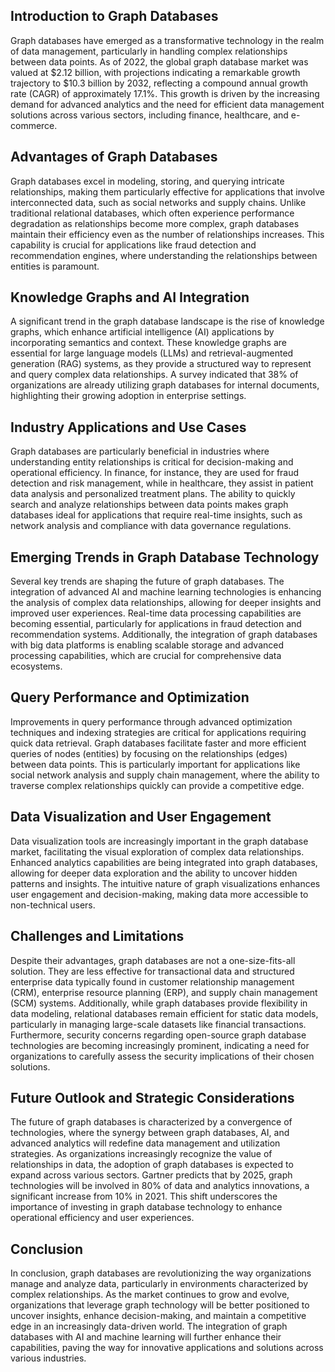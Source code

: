 ## Introduction to Graph Databases
Graph databases have emerged as a transformative technology in the realm of data management, particularly in handling complex relationships between data points. As of 2022, the global graph database market was valued at $2.12 billion, with projections indicating a remarkable growth trajectory to $10.3 billion by 2032, reflecting a compound annual growth rate (CAGR) of approximately 17.1%. This growth is driven by the increasing demand for advanced analytics and the need for efficient data management solutions across various sectors, including finance, healthcare, and e-commerce.

## Advantages of Graph Databases
Graph databases excel in modeling, storing, and querying intricate relationships, making them particularly effective for applications that involve interconnected data, such as social networks and supply chains. Unlike traditional relational databases, which often experience performance degradation as relationships become more complex, graph databases maintain their efficiency even as the number of relationships increases. This capability is crucial for applications like fraud detection and recommendation engines, where understanding the relationships between entities is paramount.

## Knowledge Graphs and AI Integration
A significant trend in the graph database landscape is the rise of knowledge graphs, which enhance artificial intelligence (AI) applications by incorporating semantics and context. These knowledge graphs are essential for large language models (LLMs) and retrieval-augmented generation (RAG) systems, as they provide a structured way to represent and query complex data relationships. A survey indicated that 38% of organizations are already utilizing graph databases for internal documents, highlighting their growing adoption in enterprise settings.

## Industry Applications and Use Cases
Graph databases are particularly beneficial in industries where understanding entity relationships is critical for decision-making and operational efficiency. In finance, for instance, they are used for fraud detection and risk management, while in healthcare, they assist in patient data analysis and personalized treatment plans. The ability to quickly search and analyze relationships between data points makes graph databases ideal for applications that require real-time insights, such as network analysis and compliance with data governance regulations.

## Emerging Trends in Graph Database Technology
Several key trends are shaping the future of graph databases. The integration of advanced AI and machine learning technologies is enhancing the analysis of complex data relationships, allowing for deeper insights and improved user experiences. Real-time data processing capabilities are becoming essential, particularly for applications in fraud detection and recommendation systems. Additionally, the integration of graph databases with big data platforms is enabling scalable storage and advanced processing capabilities, which are crucial for comprehensive data ecosystems.

## Query Performance and Optimization
Improvements in query performance through advanced optimization techniques and indexing strategies are critical for applications requiring quick data retrieval. Graph databases facilitate faster and more efficient queries of nodes (entities) by focusing on the relationships (edges) between data points. This is particularly important for applications like social network analysis and supply chain management, where the ability to traverse complex relationships quickly can provide a competitive edge.

## Data Visualization and User Engagement
Data visualization tools are increasingly important in the graph database market, facilitating the visual exploration of complex data relationships. Enhanced analytics capabilities are being integrated into graph databases, allowing for deeper data exploration and the ability to uncover hidden patterns and insights. The intuitive nature of graph visualizations enhances user engagement and decision-making, making data more accessible to non-technical users.

## Challenges and Limitations
Despite their advantages, graph databases are not a one-size-fits-all solution. They are less effective for transactional data and structured enterprise data typically found in customer relationship management (CRM), enterprise resource planning (ERP), and supply chain management (SCM) systems. Additionally, while graph databases provide flexibility in data modeling, relational databases remain efficient for static data models, particularly in managing large-scale datasets like financial transactions. Furthermore, security concerns regarding open-source graph database technologies are becoming increasingly prominent, indicating a need for organizations to carefully assess the security implications of their chosen solutions.

## Future Outlook and Strategic Considerations
The future of graph databases is characterized by a convergence of technologies, where the synergy between graph databases, AI, and advanced analytics will redefine data management and utilization strategies. As organizations increasingly recognize the value of relationships in data, the adoption of graph databases is expected to expand across various sectors. Gartner predicts that by 2025, graph technologies will be involved in 80% of data and analytics innovations, a significant increase from 10% in 2021. This shift underscores the importance of investing in graph database technology to enhance operational efficiency and user experiences.

## Conclusion
In conclusion, graph databases are revolutionizing the way organizations manage and analyze data, particularly in environments characterized by complex relationships. As the market continues to grow and evolve, organizations that leverage graph technology will be better positioned to uncover insights, enhance decision-making, and maintain a competitive edge in an increasingly data-driven world. The integration of graph databases with AI and machine learning will further enhance their capabilities, paving the way for innovative applications and solutions across various industries.